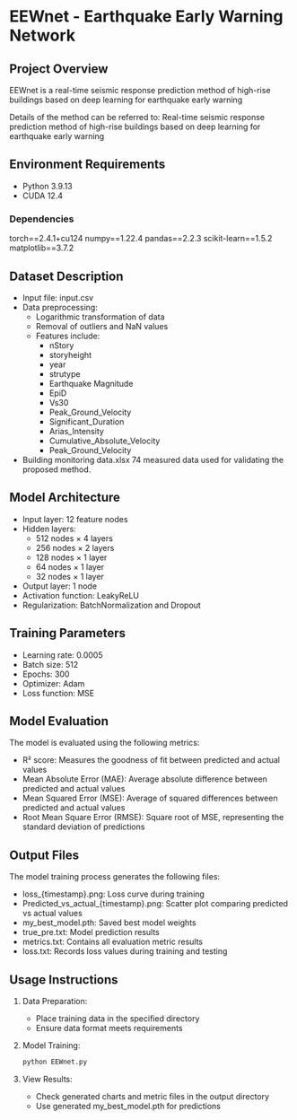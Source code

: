# EEWnet - Earthquake Early Warning Network

## Project Overview
EEWnet is a real-time seismic response prediction method of high-rise buildings based on deep learning for earthquake early warning

Details of the method can be referred to: Real-time seismic response prediction method of high-rise buildings based on deep learning for earthquake early warning

## Environment Requirements
- Python 3.9.13
- CUDA 12.4

### Dependencies
torch==2.4.1+cu124
numpy==1.22.4
pandas==2.2.3
scikit-learn==1.5.2
matplotlib==3.7.2

## Dataset Description
- Input file: input.csv
- Data preprocessing:
  - Logarithmic transformation of data
  - Removal of outliers and NaN values
  - Features include:
    - nStory
    - storyheight
    - year
    - strutype
    - Earthquake Magnitude
    - EpiD
    - Vs30
    - Peak_Ground_Velocity
    - Significant_Duration
    - Arias_Intensity
    - Cumulative_Absolute_Velocity
    - Peak_Ground_Velocity
- Building monitoring data.xlsx 74 measured data used for validating the proposed method.
## Model Architecture
- Input layer: 12 feature nodes
- Hidden layers:
  - 512 nodes × 4 layers
  - 256 nodes × 2 layers
  - 128 nodes × 1 layer
  - 64 nodes × 1 layer
  - 32 nodes × 1 layer
- Output layer: 1 node
- Activation function: LeakyReLU
- Regularization: BatchNormalization and Dropout

## Training Parameters
- Learning rate: 0.0005
- Batch size: 512
- Epochs: 300
- Optimizer: Adam
- Loss function: MSE

## Model Evaluation
The model is evaluated using the following metrics:
- R² score: Measures the goodness of fit between predicted and actual values
- Mean Absolute Error (MAE): Average absolute difference between predicted and actual values
- Mean Squared Error (MSE): Average of squared differences between predicted and actual values
- Root Mean Square Error (RMSE): Square root of MSE, representing the standard deviation of predictions

## Output Files
The model training process generates the following files:
- loss_{timestamp}.png: Loss curve during training
- Predicted_vs_actual_{timestamp}.png: Scatter plot comparing predicted vs actual values
- my_best_model.pth: Saved best model weights
- true_pre.txt: Model prediction results
- metrics.txt: Contains all evaluation metric results
- loss.txt: Records loss values during training and testing

## Usage Instructions
1. Data Preparation:
   - Place training data in the specified directory
   - Ensure data format meets requirements

2. Model Training:
   ```bash
   python EEWnet.py
   ```

3. View Results:
   - Check generated charts and metric files in the output directory
   - Use generated my_best_model.pth for predictions
